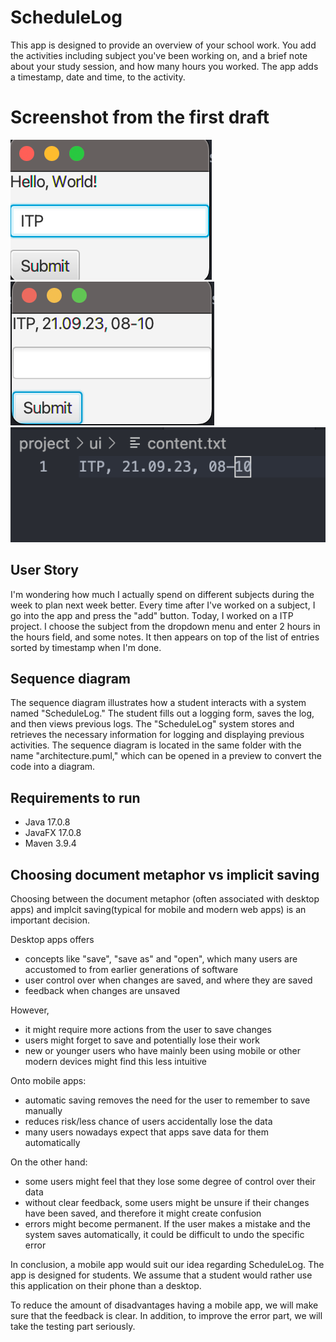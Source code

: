 # ScheduleLog
This app is designed to provide an overview of your school work. You add the activities including subject you've been working on, and a brief note about your study session, and how many hours you worked. The app adds a timestamp, date and time, to the activity.

# Screenshot from the first draft
![](/assets/release1png/startMenu.png) 
![](/assets/release1png/submit.png)
![](/assets/release1png/readToFile.png)

## User Story
I'm wondering how much I actually spend on different subjects during the week to plan next week better. Every time after I've worked on a subject, I go into the app and press the "add" button. Today, I worked on a ITP project. I choose the subject from the dropdown menu and enter 2 hours in the hours field, and some notes. It then appears on top of the list of entries sorted by timestamp when I'm done.

## Sequence diagram
The sequence diagram illustrates how a student interacts with a system named "ScheduleLog." The student fills out a logging form, saves the log, and then views previous logs. The "ScheduleLog" system stores and retrieves the necessary information for logging and displaying previous activities. The sequence diagram is located in the same folder with the name "architecture.puml," which can be opened in a preview to convert the code into a diagram.

## Requirements to run
- Java 17.0.8
- JavaFX 17.0.8
- Maven 3.9.4

## Choosing document metaphor vs implicit saving

Choosing between the document metaphor (often associated with desktop apps) and implcit saving(typical for mobile and modern web apps) is an important decision. 

Desktop apps offers
- concepts like "save", "save as" and "open", which many users are accustomed to from earlier generations of software
- user control over when changes are saved, and where they are saved
- feedback when changes are unsaved

However, 
- it might require more actions from the user to save changes
- users might forget to save and potentially lose their work
- new or younger users who have mainly been using mobile or other modern devices might find this less intuitive

Onto mobile apps:
- automatic saving removes the need for the user to remember to save manually
- reduces risk/less chance of users accidentally lose the data
- many users nowadays expect that apps save data for them automatically

On the other hand:
- some users might feel that they lose some degree of control over their data
- without clear feedback, some users might be unsure if their changes have been saved, and therefore it might create confusion
- errors might become permanent. If the user makes a mistake and the system saves automatically, it could be difficult to undo the specific error

In conclusion, a mobile app would suit our idea regarding ScheduleLog. The app is designed for students. We assume that a student would rather use this application on their phone than a desktop. 

To reduce the amount of disadvantages having a mobile app, we will make sure that the feedback is clear. In addition, to improve the error part, we will take the testing part seriously. 
